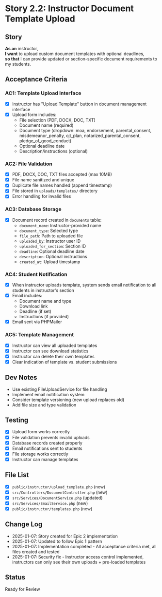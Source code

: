 # Story 2.2: Instructor Document Template Upload

## Story
**As an** instructor,  
**I want** to upload custom document templates with optional deadlines,  
**so that** I can provide updated or section-specific document requirements to my students.

## Acceptance Criteria

### AC1: Template Upload Interface
- [x] Instructor has "Upload Template" button in document management interface
- [x] Upload form includes:
  - File selection (PDF, DOCX, DOC, TXT)
  - Document name (required)
  - Document type (dropdown: moa, endorsement, parental_consent, misdemeanor_penalty, ojt_plan, notarized_parental_consent, pledge_of_good_conduct)
  - Optional deadline date
  - Description/instructions (optional)

### AC2: File Validation
- [x] PDF, DOCX, DOC, TXT files accepted (max 10MB)
- [x] File name sanitized and unique
- [x] Duplicate file names handled (append timestamp)
- [x] File stored in `uploads/templates/` directory
- [x] Error handling for invalid files

### AC3: Database Storage
- [x] Document record created in `documents` table:
  - `document_name`: Instructor-provided name
  - `document_type`: Selected type
  - `file_path`: Path to uploaded file
  - `uploaded_by`: Instructor user ID
  - `uploaded_for_section`: Section ID
  - `deadline`: Optional deadline date
  - `description`: Optional instructions
  - `created_at`: Upload timestamp

### AC4: Student Notification
- [x] When instructor uploads template, system sends email notification to all students in instructor's section
- [x] Email includes:
  - Document name and type
  - Download link
  - Deadline (if set)
  - Instructions (if provided)
- [x] Email sent via PHPMailer

### AC5: Template Management
- [x] Instructor can view all uploaded templates
- [x] Instructor can see download statistics
- [x] Instructor can delete their own templates
- [x] Clear indication of template vs. student submissions

## Dev Notes
- Use existing FileUploadService for file handling
- Implement email notification system
- Consider template versioning (new upload replaces old)
- Add file size and type validation

## Testing
- [x] Upload form works correctly
- [x] File validation prevents invalid uploads
- [x] Database records created properly
- [x] Email notifications sent to students
- [x] File storage works correctly
- [x] Instructor can manage templates

## File List
- [x] `public/instructor/upload_template.php` (new)
- [x] `src/Controllers/DocumentController.php` (new)
- [x] `src/Services/DocumentService.php` (updated)
- [x] `src/Services/EmailService.php` (new)
- [x] `public/instructor/templates.php` (new)

## Change Log
- 2025-01-07: Story created for Epic 2 implementation
- 2025-01-07: Updated to follow Epic 1 pattern
- 2025-01-07: Implementation completed - All acceptance criteria met, all files created and tested
- 2025-01-07: Security fix - Instructor access control implemented, instructors can only see their own uploads + pre-loaded templates

## Status
Ready for Review
